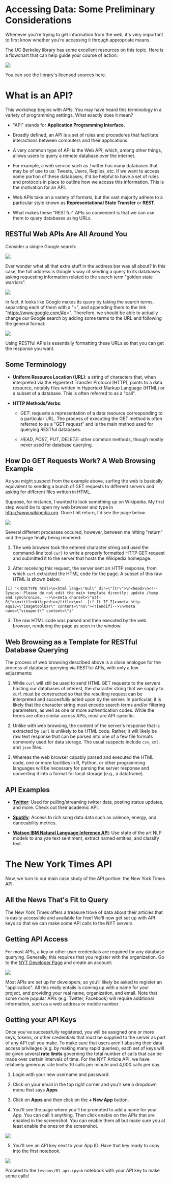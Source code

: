 # Accessing Data: Some Preliminary Considerations

Whenever you're trying to get information from the web, it's very important to first know whether you're accessing it through appropriate means.

The UC Berkeley library has some excellent resources on this topic. Here is a flowchart that can help guide your course of action:

![](../images/scraping_flowchart.png)

You can see the library's licensed sources [here](http://guides.lib.berkeley.edu/text-mining).

# What is an API?

This workshop begins with APIs. You may have heard this terminology in a variety of programming settings. What exactly does it mean?

* "API" stands for **Application Programming Interface**.

* Broadly defined, an API is a set of rules and procedures that facilitate interactions between computers and their applications.

* A very common type of API is the Web API, which, among other things, allows users to query a remote database over the internet.

* For example, a web service such as Twitter has many databases that may be of use to us: Tweets, Users, Replies, etc. If we want to access some portion of these databases, it'd be helpful to have a set of rules and protocols in place to outline how we access this information. This is the motivation for an API.

* Web APIs take on a variety of formats, but the vast majority adhere to a particular style known as **Representational State Transfer** or **REST**.

* What makes these "RESTful" APIs so convenient is that we can use them to query databases using URLs.

## RESTful Web APIs Are All Around You

Consider a simple Google search:

![](../images/google_search.png)

Ever wonder what all that extra stuff in the address bar was all about?  In this case, the full address is Google's way of sending a query to its databases asking requesting information related to the search term "golden state warriors". 

![](../images/google_link.png)

In fact, it looks like Google makes its query by taking the search terms, separating each of them with a "+", and appending them to the link "https://www.google.com/#q=".  Therefore, we should be able to actually change our Google search by adding some terms to the URL and following the general format:

![](../images/google_link_change.png)

Using RESTful APIs is essentially formatting these URLs so that you can get the response you want.

## Some Terminology

* **Uniform Resource Location (URL)**: a string of characters that, when interpreted via the Hypertext Transfer Protocol (HTTP), points to a data resource, notably files written in Hypertext Markup Language (HTML) or a subset of a database.  This is often referred to as a "call".

* **HTTP Methods/Verbs**:

    + *GET*: requests a representation of a data resource corresponding to a particular URL.  The process of executing the GET method is often referred to as a "GET request" and is the main method used for querying RESTful databases.
    
    + *HEAD*, *POST*, *PUT*, *DELETE*: other common methods, though mostly never used for database querying.
    
## How Do GET Requests Work? A Web Browsing Example

As you might suspect from the example above, surfing the web is basically equivalent to sending a bunch of GET requests to different servers and asking for different files written in HTML.

Suppose, for instance, I wanted to look something up on Wikipedia.  My first step would be to open my web browser and type in http://www.wikipedia.org.  Once I hit return, I'd see the page below.  

![](../images/wikipedia.png)

Several different processes occured, however, between me hitting "return" and the page finally being rendered:

1. The web browser took the entered character string and used the command-line tool `curl` to write a properly formatted HTTP GET request and submitted it to the server that hosts the Wikipedia homepage.

2. After receiving this request, the server sent an HTTP response, from which `curl` extracted the HTML code for the page. A subset of this raw HTML is shown below:

```
[1] "<!DOCTYPE html>\n<html lang=\"mul\" dir=\"ltr\">\n<head>\n<!-- Sysops: Please do not edit the main template directly; update /temp and synchronise. -->\n<meta charset=\"utf-8\">\n<title>Wikipedia</title>\n<!--[if lt IE 7]><meta http-equiv=\"imagetoolbar\" content=\"no\"><![endif]-->\n<meta name=\"viewport\" content=\"i"
```

3. The raw HTML code was parsed and then executed by the web browser, rendering the page as seen in the window.

## Web Browsing as a Template for RESTful Database Querying

The process of web browsing described above is a close analogue for the process of database querying via RESTful APIs, with only a few adjustments:

1. While `curl` will still be used to send HTML GET requests to the servers hosting our databases of interest, the character string that we supply to `curl` must be constructed so that the resulting request can be interpreted and succesfully acted upon by the server.  In particular, it is likely that the character string must encode search terms and/or filtering parameters, as well as one or more authentication codes.  While the terms are often similar across APIs, most are API-specific.

2. Unlike with web browsing, the content of the server's response that is extracted by `curl` is unlikely to be HTML code.  Rather, it will likely be raw text response that can be parsed into one of a few file formats commonly used for data storage.  The usual suspects include `csv`, `xml`, and `json` files.

3. Whereas the web browser capably parsed and executed the HTML code, one or more facilities in R, Python, or other programming languages will be necessary for parsing the server response and converting it into a format for local storage (e.g., a dataframe).

## API Examples

- [**Twitter**](https://developer.twitter.com/):
Used for pulling/streaming twitter data, posting status updates, and more. Check out their academic API.

- [**Spotify**](https://developer.spotify.com/):
Access to rich song data data such as valence, energy, and danceability metrics.

-  [**Watson IBM Natural Language Inference API**](https://cloud.ibm.com/apidocs/natural-language-understanding):
Use state of the art NLP models to analyze text sentiment, extract named entities, and classify text.

# The New York Times API

Now, we turn to our main case study of the API portion: the New York Times API.

## All the News That's Fit to Query

The New York Times offers a treasure trove of data about their articles that is easily accessible and available for free! We'll now get set up with API keys so that we can make some API calls to the NYT servers.

## Getting API Access

For most APIs, a key or other user credentials are required for any database querying.  Generally, this requires that you register with the organization. Go to the [NYT Developer Page](http://developer.nytimes.com/) and create an account:

![](../images/nytimes_start.png)

Most APIs are set up for developers, so you'll likely be asked to register an "application".  All this really entails is coming up with a name for your project, and providing your real name, organization, and email.  Note that some more popular APIs (e.g. Twitter, Facebook) will require additional information, such as a web address or mobile number.

## Getting your API Keys

Once you've successfully registered, you will be assigned one or more keys, tokens, or other credentials that must be supplied to the server as part of any API call you make.  To make sure that users aren't abusing their data access privileges (e.g. by making many rapid queries), each set of keys will be given several **rate limits** governing the total number of calls that can be made over certain intervals of time.  For the NYT Article API, we have relatively generous rate limits: 10 calls per minute and 4,000 calls per day.

1. Login with your new username and password.

2. Click on your email in the top right corner and you'll see a dropdown menu that says **Apps**

3. Click on **Apps** and then click on the **+ New App** button.

4. You'll see the page where you'll be prompted to add a name for your App. You can call it anything. Then click enable on the APIs that are enabled in the screenshot. You can enable them all but make sure you at least enable the ones on the screenshot. 

![](../images/nytimes_app.png)

5. You'll see an API key next to your App ID. Have that key ready to copy into the first notebook.

![](../images/nytimes_key.png)

Proceed to the `lessons/01_api.ipynb` notebook with your API key to make some calls!
